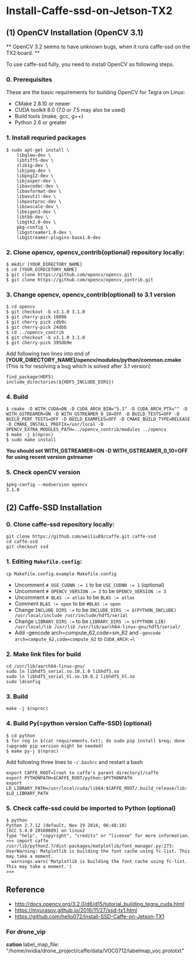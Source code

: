 # Install-Caffe-ssd-on-Jetson-TX2

## (1) OpenCV Installation (OpenCV 3.1)
** OpenCV 3.2 seems to have unknown bugs, when it runs caffe-ssd on the TX2 board. **

To use caffe-ssd fully, you need to install OpenCV as following steps. 
### 0. Prerequisites
These are the basic requirements for building OpenCV for Tegra on Linux:
* CMake 2.8.10 or newer
* CUDA toolkit 8.0 (7.0 or 7.5 may also be used)
* Build tools (make, gcc, g++)
* Python 2.6 or greater

### 1. Install requried packages
```
$ sudo apt-get install \
    libglew-dev \
    libtiff5-dev \
    zlib1g-dev \
    libjpeg-dev \
    libpng12-dev \
    libjasper-dev \
    libavcodec-dev \
    libavformat-dev \
    libavutil-dev \
    libpostproc-dev \
    libswscale-dev \
    libeigen3-dev \
    libtbb-dev \
    libgtk2.0-dev \
    pkg-config \
    libgstreamer1.0-dev \
    libgstreamer-plugins-base1.0-dev
```

### 2. Clone opencv, opencv_contrib(optional) repository locally:
```
$ mkdir [YOUR_DIRECTORY_NAME]
$ cd [YOUR_DIRECETORY_NAME]
$ git clone https://github.com/opencv/opencv.git
$ git clone https://github.com/opencv/opencv_contrib.git
```

### 3. Change opencv, opencv_contrib(optional) to 3.1 version 
```
$ cd opencv
$ git checkout -b v3.1.0 3.1.0
$ git cherry-pick 10896
$ git cherry pick cdb9c
$ git cherry-pick 24dbb
$ cd ../opencv_contrib
$ git checkout -b v3.1.0 3.1.0
$ git cherry-pick 395db9e
```

 Add following two lines into end of **[YOUR_DIRECTORY_NAME]/opencv/modules/python/common.cmake**
 (This is for resolving a bug which is solved after 3.1 version) 
```
find_package(HDF5)
include_directories(${HDF5_INCLUDE_DIRS})
```


### 4. Build 
```
$ cmake -D WITH_CUDA=ON -D CUDA_ARCH_BIN="5.3" -D CUDA_ARCH_PTX="" -D WITH_GSTREAMER=ON -D WITH_GSTREAMER_0_10=OFF -D BUILD_TESTS=OFF -D BUILD_PERF_TESTS=OFF -D BUILD_EXAMPLES=OFF -D CMAKE_BUILD_TYPE=RELEASE -D CMAKE_INSTALL_PREFIX=/usr/local -D OPENCV_EXTRA_MODULES_PATH=../opencv_contrib/modules ../opencv
$ make -j $(nproc)
$ sudo make install
```
**You should set WITH_GSTREAMER=ON -D WITH_GSTREAMER_0_10=OFF for using recent version gstreamer**

### 5. Check openCV version
```
$pkg-config --modversion opencv
3.1.0
```
## (2) Caffe-SSD Installation 

### 0. Clone caffe-ssd repository locally:
```
git clone https://github.com/weiliu89/caffe.git caffe-ssd
cd caffe-ssd
git checkout ssd 
```

### 1. Editing `Makefile.config`: 
```
cp Makefile.config.example Makefile.config
```
* Uncomment `# USE_CUDNN := 1` to be `USE_CUDNN := 1` (optional)
* Uncomment `# OPENCV_VERSION := 3` to be `OPENCV_VERSION := 3` 
* Uncomment `# BLAS := atlas` to be `BLAS := atlas`
* Comment `BLAS := open` to be `#BLAS := open`
* Change `INCLUDE DIRS :=` to be `INCLUDE_DIRS := $(PYTHON_INCLUDE) /usr/local/include /usr/include/hdf5/serial`
* Change `LIBRARY_DIRS :=` to be `LIBRARY_DIRS := $(PYTHON_LIB) /usr/local/lib /usr/lib /usr/lib/aarch64-linux-gnu/hdf5/serial/`
* Add -gencode arch=compute_62,code=sm_62  and `-gencode arch=compute_62,code=compute_62` to `CUDA_ARCH:=`\


### 2. Make link files for build
```
cd /usr/lib/aarch64-linux-gnu/
sudo ln libhdf5_serial.so.10.1.0 libhdf5.so
sudo ln libhdf5_serial_hl.so.10.0.2 libhdf5_hl.so
sudo ldconfig
```

### 3. Build
```
make -j $(nproc)
```

### 4. Build Py(=python version Caffe-SSD) (optional) 
```
$ cd python 
$ for req in $(cat requirements.txt); do sudo pip install $req; done
(upgrade pip version might be needed)
$ make py-j $(nproc)
```

Add following three lines to `~/.bashrc` and restart a bash 
```
export CAFFE_ROOT=[root to caffe's parent directory]/caffe
export PYTHONPATH=$CAFFE_ROOT/python:$PYTHONPATH
export LD_LIBRARY_PATH=/usr/local/cuda/lib64:$CAFFE_ROOT/.build_release/lib:
$LD_LIBRARY_PATH
```


### 5. Check caffe-ssd could be imported to Python (optional)
```
$ python
Python 2.7.12 (default, Nov 19 2016, 06:48:10) 
[GCC 5.4.0 20160609] on linux2
Type "help", "copyright", "credits" or "license" for more information.
>>> import caffe
/usr/lib/python2.7/dist-packages/matplotlib/font_manager.py:273: UserWarning: Matplotlib is building the font cache using fc-list. This may take a moment.
  warnings.warn('Matplotlib is building the font cache using fc-list. This may take a moment.')
>>> 
```

## Reference
- http://docs.opencv.org/3.2.0/d6/d15/tutorial_building_tegra_cuda.html
- https://myurasov.github.io/2016/11/27/ssd-tx1.html
- https://github.com/hello072/Install-SSD-Caffe-on-Jetson-TX1



### For drone_vip
**cation**  label_map_file: "/home/nvidia/drone_project/caffe/data/VOC0712/labelmap_voc.prototxt"
